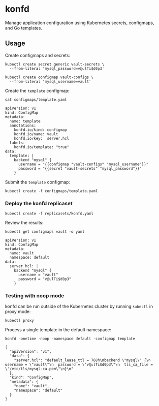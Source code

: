 # konfd

Manage application configuration using Kubernetes secrets, configmaps, and Go templates.

## Usage

Create configmaps and secrets:

```
kubectl create secret generic vault-secrets \
  --from-literal 'mysql_password=v@ulTi$d0p3'
```

```
kubectl create configmap vault-configs \
  --from-literal 'mysql_username=vault'
```

Create the `template` configmap:

```
cat configmaps/template.yaml 
```
```
apiVersion: v1
kind: ConfigMap
metadata:
  name: template
  annotations:
    konfd.io/kind: configmap
    konfd.io/name: vault
    konfd.io/key:  server.hcl
  labels:
    konfd.io/template: "true"
data:
  template: |
    backend "mysql" {
      username = "{{configmap "vault-configs" "mysql_username"}}"
      password = "{{secret "vault-secrets" "mysql_password"}}"
    }
```

Submit the `template` configmap:

```
kubectl create -f configmaps/template.yaml
```

### Deploy the konfd replicaset

```
kubectl create -f replicasets/konfd.yaml
```

Review the results:

```
kubectl get configmaps vault -o yaml
```

```
apiVersion: v1
kind: ConfigMap
metadata:
  name: vault
  namespace: default
data:
  server.hcl: |
    backend "mysql" {
      username = "vault"
      password = "v@ulTi$d0p3"
    }
```

### Testing with noop mode

konfd can be run outside of the Kubernetes cluster by running `kubectl` in proxy mode:

```
kubectl proxy
```

Process a single template in the default namespace:

```
konfd -onetime -noop -namespace default -configmap template
```

```
{
  "apiVersion": "v1",
  "data": {
    "server.hcl": "default_lease_ttl = 768h\nbackend \"mysql\" {\n  username = \"vault\"\n  password = \"v@ulTi$d0p3\"\n  tls_ca_file = \"/etc/tls/mysql-ca.pem\"\n}\n"
  },
  "kind": "ConfigMap",
  "metadata": {
    "name": "vault",
    "namespace": "default"
  }
}
```
